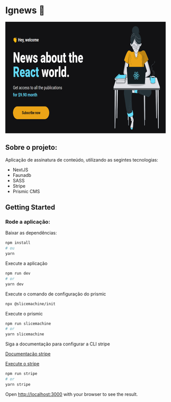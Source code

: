# Ignews 🚀

<center >
 <img height="350px" src="./cover.png">
</center>

## Sobre o projeto:

Aplicação de assinatura de conteúdo, utilizando as segintes tecnologias:

- NextJS
- Faunadb
- SASS
- Stripe
- Prismic CMS

## Getting Started

### Rode a aplicação:

Baixar as dependências:

```bash
npm install
# ou
yarn
```

Execute a aplicação

```bash
npm run dev
# or
yarn dev
```

Execute o comando de configuração do prismic

```bash
npx @slicemachine/init
```

Execute o prismic

```bash
npm run slicemachine
# or
yarn slicemachine
```

Siga a documentação para configurar a CLI stripe

<a href="https://stripe.com/docs/stripe-cli
">Documentação stripe</ah>

Execute o stripe

```bash
npm run stripe
# or
yarn stripe
```

Open [http://localhost:3000](http://localhost:3000) with your browser to see the result.
